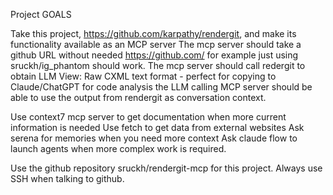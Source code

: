 Project GOALS

Take this project, https://github.com/karpathy/rendergit, and make its functionality available as an MCP server
The mcp server should take a github URL without needed https://github.com/ for example just using sruckh/ig_phantom should work.
The mcp server should call redergit to obtain LLM View: Raw CXML text format - perfect for copying to Claude/ChatGPT for code analysis
the LLM calling MCP server should be able to use the output from rendergit as conversation context.

Use context7 mcp server to get documentation when more current information is needed
Use fetch to get data from external websites
Ask serena for memories when you need more context
Ask claude flow to launch agents when more complex work is required.

Use the github repository sruckh/rendergit-mcp for this project.  Always use SSH when talking to github.
